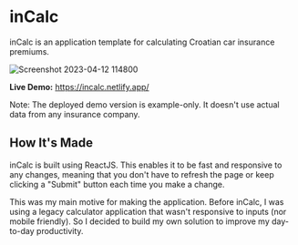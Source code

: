 # inCalc

inCalc is an application template for calculating Croatian car insurance premiums. 

![Screenshot 2023-04-12 114800](https://user-images.githubusercontent.com/74252988/231421387-4917634a-30d4-4a92-a8b4-338f3044309f.png)



**Live Demo:** https://incalc.netlify.app/

Note: The deployed demo version is example-only. It doesn't use actual data from any insurance company.

## How It's Made

inCalc is built using ReactJS. This enables it to be fast and responsive to any changes, meaning that you don't have to refresh the page or keep clicking a "Submit" button each time you make a change.


This was my main motive for making the application. Before inCalc, I was using a legacy calculator application that wasn't responsive to inputs (nor mobile friendly). 
So I decided to build my own solution to improve my day-to-day productivity.

